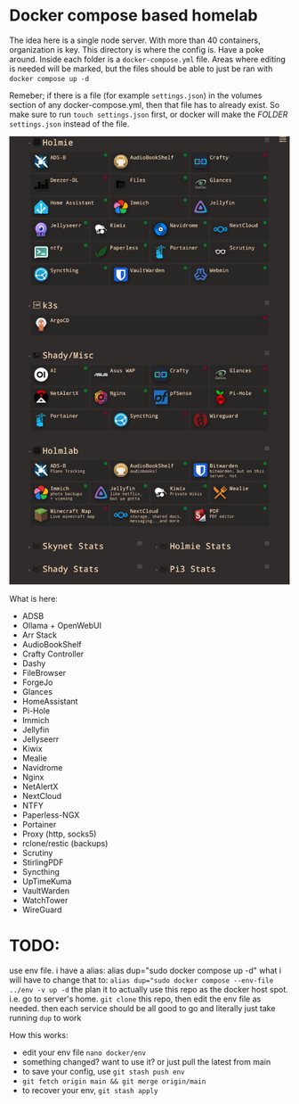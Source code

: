 # Docker compose based homelab

The idea here is a single node server. With more than 40 containers, organization is key. This directory is where the config is. Have a poke around. Inside each folder is a `docker-compose.yml` file. Areas where editing is needed will be marked, but the files should be able to just be ran with `docker compose up -d`

Remeber; if there is a file (for example `settings.json`) in the volumes section of any docker-compose.yml, then that file has to already exist.
So make sure to run `touch settings.json` first, or docker will make the *FOLDER* `settings.json` instead of the file.

![dashy](dashy/dashy.png "dashy")

What is here:

- ADSB
- Ollama + OpenWebUI
- Arr Stack
- AudioBookShelf
- Crafty Controller
- Dashy
- FileBrowser
- ForgeJo
- Glances
- HomeAssistant
- Pi-Hole
- Immich
- Jellyfin
- Jellyseerr
- Kiwix
- Mealie
- Navidrome
- Nginx
- NetAlertX
- NextCloud
- NTFY
- Paperless-NGX
- Portainer
- Proxy (http, socks5)
- rclone/restic (backups)
- Scrutiny
- StirlingPDF
- Syncthing
- UpTimeKuma
- VaultWarden
- WatchTower
- WireGuard

# TODO:

use env file.
i have a alias: alias dup="sudo docker compose up -d"
what i will have to change that to: `alias dup="sudo docker compose --env-file ../env -v up -d`
the plan it to actually use this repo as the docker host spot.
i.e. go to server's home. `git clone` this repo, then edit the env file as needed. then each service should be all good to go and literally just take running `dup` to work

How this works:
- edit your env file `nano docker/env`
- something changed? want to use it? or just pull the latest from main
- to save your config, use `git stash push env`
- `git fetch origin main && git merge origin/main`
- to recover your env, `git stash apply`
